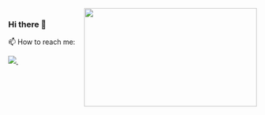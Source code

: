<img align ="right" src ="https://miro.medium.com/max/2160/1*9S3JhMtLGiacpNpziWGN1A.gif" width="350" height="200" >

### Hi there 👋

📫 How to reach me:
 <p> </p>
 <p>
  <a href="https://www.linkedin.com/in/rituparna-biswas-214270177/">
    <img src="https://img.shields.io/badge/rituparna-biswas-214270177?style=flat&logo=linkedin">
  </a> &nbsp; 
</p>


<!--
**Ritu1698/Ritu1698** is a ✨ _special_ ✨ repository because its `README.md` (this file) appears on your GitHub profile.


Here are some ideas to get you started:

- 🔭 I’m currently working on ...
- 🌱 I’m currently learning ...
- 👯 I’m looking to collaborate on ...
- 🤔 I’m looking for help with ...
- 💬 Ask me about ...
- 📫 How to reach me: ...
- 😄 Pronouns: ...
- ⚡ Fun fact: ...
-->

